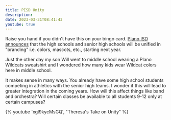 ```yaml
---
title: PISD Unity
description:
date: 2023-03-31T08:41:43
youtube: true
---
```


Raise you hand if you didn't have this on your bingo card.  [Plano ISD](https://pisd.edu/) [announces](https://www.pisd.edu/site/default.aspx?PageType=3&DomainID=4&ModuleInstanceID=4433&ViewID=6446EE88-D30C-497E-9316-3F8874B3E108&RenderLoc=0&FlexDataID=119382&PageID=1) that the high schools and senior high schools will be unified in "branding" i.e. colors, mascots, etc., starting next year.

Just the other day my son Will went to middle school wearing a Plano Wildcats sweatshirt and I wondered how many kids wear Wildcat colors here in middle school.

It makes sense in many ways. You already have some high school students competing in athletics with the senior high teams. I wonder if this will lead to greater integration in the coming years. How will this affect things like band and orchestra? Will certain classes be available to all students 9-12 only at certain campuses?  

{% youtube 'xgl9kycMsGQ', "Theresa's Take on Unity" %}